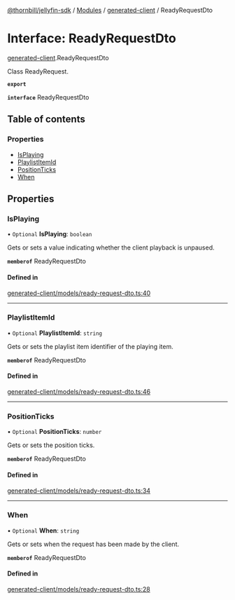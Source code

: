 [@thornbill/jellyfin-sdk](../README.md) / [Modules](../modules.md) / [generated-client](../modules/generated_client.md) / ReadyRequestDto

# Interface: ReadyRequestDto

[generated-client](../modules/generated_client.md).ReadyRequestDto

Class ReadyRequest.

**`export`**

**`interface`** ReadyRequestDto

## Table of contents

### Properties

- [IsPlaying](generated_client.ReadyRequestDto.md#isplaying)
- [PlaylistItemId](generated_client.ReadyRequestDto.md#playlistitemid)
- [PositionTicks](generated_client.ReadyRequestDto.md#positionticks)
- [When](generated_client.ReadyRequestDto.md#when)

## Properties

### IsPlaying

• `Optional` **IsPlaying**: `boolean`

Gets or sets a value indicating whether the client playback is unpaused.

**`memberof`** ReadyRequestDto

#### Defined in

[generated-client/models/ready-request-dto.ts:40](https://github.com/thornbill/jellyfin-sdk-typescript/blob/3ae780a/src/generated-client/models/ready-request-dto.ts#L40)

___

### PlaylistItemId

• `Optional` **PlaylistItemId**: `string`

Gets or sets the playlist item identifier of the playing item.

**`memberof`** ReadyRequestDto

#### Defined in

[generated-client/models/ready-request-dto.ts:46](https://github.com/thornbill/jellyfin-sdk-typescript/blob/3ae780a/src/generated-client/models/ready-request-dto.ts#L46)

___

### PositionTicks

• `Optional` **PositionTicks**: `number`

Gets or sets the position ticks.

**`memberof`** ReadyRequestDto

#### Defined in

[generated-client/models/ready-request-dto.ts:34](https://github.com/thornbill/jellyfin-sdk-typescript/blob/3ae780a/src/generated-client/models/ready-request-dto.ts#L34)

___

### When

• `Optional` **When**: `string`

Gets or sets when the request has been made by the client.

**`memberof`** ReadyRequestDto

#### Defined in

[generated-client/models/ready-request-dto.ts:28](https://github.com/thornbill/jellyfin-sdk-typescript/blob/3ae780a/src/generated-client/models/ready-request-dto.ts#L28)
